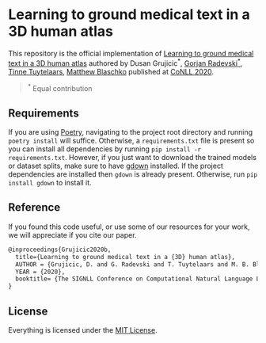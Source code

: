 # Learning to ground medical text in a 3D human atlas

This repository is the official implementation of [Learning to ground medical text in a 3D human atlas](https://www.aclweb.org/anthology/2020.conll-1.23/) authored by Dusan Grujicic<sup>*</sup>, [Gorjan Radevski<sup>*</sup>](http://gorjanradevski.github.io/), [Tinne Tuytelaars](https://homes.esat.kuleuven.be/~tuytelaa/), [Matthew Blaschko](https://homes.esat.kuleuven.be/~mblaschk/) published at [CoNLL 2020](https://www.conll.org/2020).

><sup>*</sup> Equal contribution

## Requirements

If you are using [Poetry](https://python-poetry.org/), navigating to the project root directory and running `poetry install` will suffice. Otherwise, a `requirements.txt` file is present so you can install all dependencies by running `pip install -r requirements.txt`. However, if you just want to download the trained models or dataset splits, make sure to have [gdown](https://github.com/wkentaro/gdown) installed. If the project dependencies are installed then `gdown` is already present. Otherwise, run `pip install gdown` to install it.

## Reference

If you found this code useful, or use some of our resources for your work, we will appreciate if you cite our paper.

```tex
@inproceedings{Grujicic2020b,
  title={Learning to ground medical text in a {3D} human atlas},
  AUTHOR = {Grujicic, D. and G. Radevski and T. Tuytelaars and M. B. Blaschko},
  YEAR = {2020},
  booktitle= {The SIGNLL Conference on Computational Natural Language Learning},
}
```

## License

Everything is licensed under the [MIT License](https://opensource.org/licenses/MIT).

